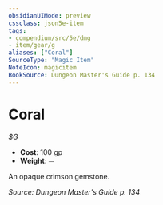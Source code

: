 ```yaml
---
obsidianUIMode: preview
cssclass: json5e-item
tags:
- compendium/src/5e/dmg
- item/gear/g
aliases: ["Coral"]
SourceType: "Magic Item"
NoteIcon: magicitem
BookSource: Dungeon Master's Guide p. 134
---
```

# Coral
*$G*  

- **Cost**: 100 gp
- **Weight**: ⏤

An opaque crimson gemstone.

*Source: Dungeon Master's Guide p. 134*